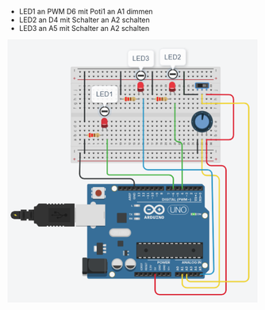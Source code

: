 - LED1 an PWM D6 mit Poti1 an A1 dimmen
-  LED2 an D4 mit Schalter an A2 schalten
-  LED3 an A5 mit Schalter an A2 schalten

![image](https://github.com/frankyhub/png/blob/master/A05_PWM_LED_dimmen.png)
